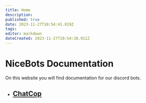 ```yaml
---
title: Home
description: 
published: true
date: 2023-11-27T10:54:41.819Z
tags: 
editor: markdown
dateCreated: 2023-11-27T10:54:38.911Z
---
```


# NiceBots Documentation
On this website you will find documentation for our discord bots.

- ## [ChatCop](/chatcop)
